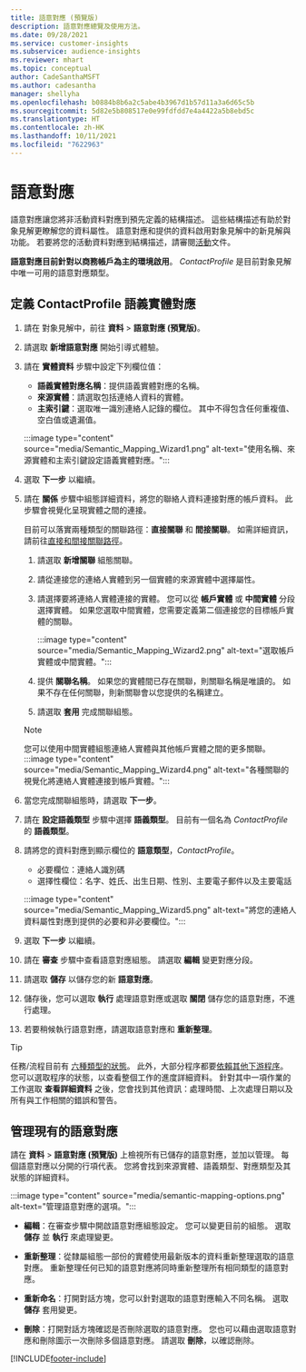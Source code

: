 ```yaml
---
title: 語意對應 (預覽版)
description: 語意對應總覽及使用方法。
ms.date: 09/28/2021
ms.service: customer-insights
ms.subservice: audience-insights
ms.reviewer: mhart
ms.topic: conceptual
author: CadeSanthaMSFT
ms.author: cadesantha
manager: shellyha
ms.openlocfilehash: b0884b8b6a2c5abe4b3967d1b57d11a3a6d65c5b
ms.sourcegitcommit: 5d82e5b808517e0e99fdfdd7e4a4422a5b8ebd5c
ms.translationtype: HT
ms.contentlocale: zh-HK
ms.lasthandoff: 10/11/2021
ms.locfileid: "7622963"
---
```

# <a name="semantic-mappings"></a>語意對應

語意對應讓您將非活動資料對應到預先定義的結構描述。 這些結構描述有助於對象見解更瞭解您的資料屬性。 語意對應和提供的資料啟用對象見解中的新見解與功能。 若要將您的活動資料對應到結構描述，請審閱[活動](activities.md)文件。

**語意對應目前針對以商務帳戶為主的環境啟用**。 *ContactProfile* 是目前對象見解中唯一可用的語意對應類型。

## <a name="define-a-contactprofile-semantic-entity-mapping"></a>定義 ContactProfile 語義實體對應

1. 請在 對象見解中，前往 **資料** > **語意對應 (預覽版)**。

1. 請選取 **新增語意對應** 開始引導式體驗。

1. 請在 **實體資料** 步驟中設定下列欄位值：

   - **語義實體對應名稱**：提供語義實體對應的名稱。
   - **來源實體**：請選取包括連絡人資料的實體。
   - **主索引鍵**：選取唯一識別連絡人記錄的欄位。 其中不得包含任何重複值、空白值或遺漏值。

   :::image type="content" source="media/Semantic_Mapping_Wizard1.png" alt-text="使用名稱、來源實體和主索引鍵設定語義實體對應。":::

1. 選取 **下一步** 以繼續。

1. 請在 **關係** 步驟中組態詳細資料，將您的聯絡人資料連接對應的帳戶資料。 此步驟會視覺化呈現實體之間的連接。  

   目前可以落實兩種類型的關聯路徑：**直接關聯** 和 **間接關聯**。 如需詳細資訊，請前往[直接和間接關聯路徑](relationships.md#relationship-paths)。

   1. 請選取 **新增關聯** 組態關聯。
   1. 請從連接您的連絡人實體到另一個實體的來源實體中選擇屬性。
   1. 請選擇要將連絡人實體連接的實體。 您可以從 **帳戶實體** 或 **中間實體** 分段選擇實體。 如果您選取中間實體，您需要定義第二個連接您的目標帳戶實體的關聯。

      :::image type="content" source="media/Semantic_Mapping_Wizard2.png" alt-text="選取帳戶實體或中間實體。":::

   1. 提供 **關聯名稱**。 如果您的實體間已存在關聯，則關聯名稱是唯讀的。 如果不存在任何關聯，則新關聯會以您提供的名稱建立。
   1. 請選取 **套用** 完成關聯組態。

   > [!NOTE]
   > 您可以使用中間實體組態連絡人實體與其他帳戶實體之間的更多關聯。
   >  :::image type="content" source="media/Semantic_Mapping_Wizard4.png" alt-text="各種關聯的視覺化將連絡人實體連接到帳戶實體。":::

1. 當您完成關聯組態時，請選取 **下一步**。

1. 請在 **設定語義類型** 步驟中選擇 **語義類型**。 目前有一個名為 *ContactProfile* 的 **語義類型**。

1. 請將您的資料對應到顯示欄位的 **語意類型**，*ContactProfile*。
   - 必要欄位：連絡人識別碼
   - 選擇性欄位：名字、姓氏、出生日期、性別、主要電子郵件以及主要電話

   :::image type="content" source="media/Semantic_Mapping_Wizard5.png" alt-text="將您的連絡人資料屬性對應到提供的必要和非必要欄位。":::

1. 選取 **下一步** 以繼續。

1. 請在 **審查** 步驟中查看語意對應組態。 請選取 **編輯** 變更對應分段。

1. 請選取 **儲存** 以儲存您的新 **語意對應**。

1. 儲存後，您可以選取 **執行** 處理語意對應或選取 **關閉** 儲存您的語意對應，不進行處理。

1. 若要稍候執行語意對應，請選取語意對應和 **重新整理**。

> [!TIP]
> 任務/流程目前有 [六種類型的狀態](system.md#status-types)。 此外，大部分程序都要[依賴其他下游程序](system.md#refresh-policies)。 您可以選取程序的狀態，以查看整個工作的進度詳細資料。 針對其中一項作業的工作選取 **查看詳細資料** 之後，您會找到其他資訊：處理時間、上次處理日期以及所有與工作相關的錯誤和警告。

## <a name="manage-existing-semantic-mappings"></a>管理現有的語意對應

請在 **資料** > **語意對應 (預覽版)** 上檢視所有已儲存的語意對應，並加以管理。 每個語意對應以分開的行項代表。 您將會找到來源實體、語義類型、對應類型及其狀態的詳細資料。

:::image type="content" source="media/semantic-mapping-options.png" alt-text="管理語意對應的選項。":::

- **編輯**：在審查步驟中開啟語意對應組態設定。 您可以變更目前的組態。 選取 **儲存** 並 **執行** 來處理變更。

- **重新整理**：從隸屬組態一部份的實體使用最新版本的資料重新整理選取的語意對應。 重新整理任何已知的語意對應將同時重新整理所有相同類型的語意對應。

- **重新命名**：打開對話方塊，您可以針對選取的語意對應輸入不同名稱。 選取 **儲存** 套用變更。

- **刪除**：打開對話方塊確認是否刪除選取的語意對應。 您也可以藉由選取語意對應和刪除圖示一次刪除多個語意對應。 請選取 **刪除**，以確認刪除。

[!INCLUDE[footer-include](../includes/footer-banner.md)]
